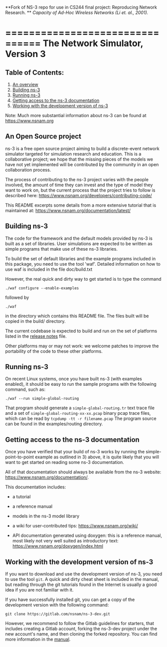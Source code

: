 **Fork of NS-3 repo for use in CS244 final project: Reproducing Network Research. **
*Capacity of Ad-Hoc Wireless Networks (Li et. al., 2001).*

================================
The Network Simulator, Version 3
================================

## Table of Contents:

1) [An overview](#an-open-source-project)
2) [Building ns-3](#building-ns-3)
3) [Running ns-3](#running-ns-3)
4) [Getting access to the ns-3 documentation](#getting-access-to-the-ns-3-documentation)
5) [Working with the development version of ns-3](#working-with-the-development-version-of-ns-3)

Note:  Much more substantial information about ns-3 can be found at
https://www.nsnam.org

## An Open Source project

ns-3 is a free open source project aiming to build a discrete-event
network simulator targeted for simulation research and education.
This is a collaborative project; we hope that
the missing pieces of the models we have not yet implemented
will be contributed by the community in an open collaboration
process.

The process of contributing to the ns-3 project varies with
the people involved, the amount of time they can invest
and the type of model they want to work on, but the current
process that the project tries to follow is described here:
https://www.nsnam.org/developers/contributing-code/

This README excerpts some details from a more extensive
tutorial that is maintained at:
https://www.nsnam.org/documentation/latest/

## Building ns-3

The code for the framework and the default models provided
by ns-3 is built as a set of libraries. User simulations
are expected to be written as simple programs that make
use of these ns-3 libraries.

To build the set of default libraries and the example
programs included in this package, you need to use the
tool 'waf'. Detailed information on how to use waf is
included in the file doc/build.txt

However, the real quick and dirty way to get started is to
type the command
```shell
./waf configure --enable-examples
```

followed by

```shell
./waf
```

in the directory which contains this README file. The files
built will be copied in the build/ directory.

The current codebase is expected to build and run on the
set of platforms listed in the [release notes](RELEASE_NOTES)
file.

Other platforms may or may not work: we welcome patches to
improve the portability of the code to these other platforms.

## Running ns-3

On recent Linux systems, once you have built ns-3 (with examples
enabled), it should be easy to run the sample programs with the
following command, such as:

```shell
./waf --run simple-global-routing
```

That program should generate a `simple-global-routing.tr` text
trace file and a set of `simple-global-routing-xx-xx.pcap` binary
pcap trace files, which can be read by `tcpdump -tt -r filename.pcap`
The program source can be found in the examples/routing directory.

## Getting access to the ns-3 documentation

Once you have verified that your build of ns-3 works by running
the simple-point-to-point example as outlined in 3) above, it is
quite likely that you will want to get started on reading
some ns-3 documentation.

All of that documentation should always be available from
the ns-3 website: https://www.nsnam.org/documentation/.

This documentation includes:

  - a tutorial

  - a reference manual

  - models in the ns-3 model library

  - a wiki for user-contributed tips: https://www.nsnam.org/wiki/

  - API documentation generated using doxygen: this is
    a reference manual, most likely not very well suited
    as introductory text:
    https://www.nsnam.org/doxygen/index.html

## Working with the development version of ns-3

If you want to download and use the development version of ns-3, you
need to use the tool `git`. A quick and dirty cheat sheet is included
in the manual, but reading through the git
tutorials found in the Internet is usually a good idea if you are not
familiar with it.

If you have successfully installed git, you can get
a copy of the development version with the following command:
```shell
git clone https://gitlab.com/nsnam/ns-3-dev.git
```

However, we recommend to follow the Gitlab guidelines for starters,
that includes creating a Gitlab account, forking the ns-3-dev project
under the new account's name, and then cloning the forked repository.
You can find more information in the [manual](https://www.nsnam.org/docs/manual/html/working-with-git.html).
